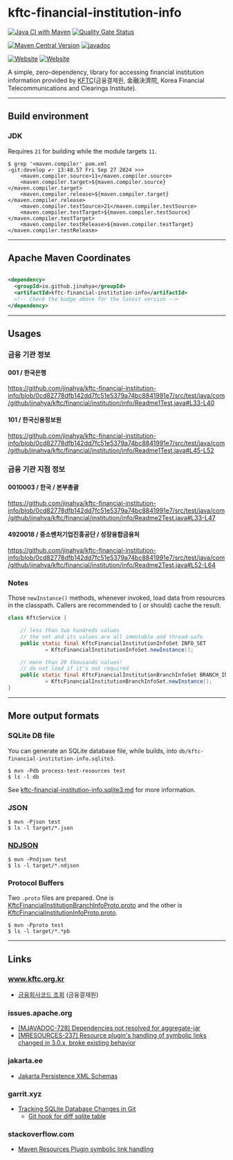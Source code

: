 # kftc-financial-institution-info

[![Java CI with Maven](https://github.com/jinahya/kftc-financial-institution-info/actions/workflows/maven.yml/badge.svg)](https://github.com/jinahya/kftc-financial-institution-info/actions/workflows/maven.yml)
[![Quality Gate Status](https://sonarcloud.io/api/project_badges/measure?project=jinahya_kftc-financial-institution-info&metric=alert_status)](https://sonarcloud.io/summary/new_code?id=jinahya_kftc-financial-institution-info)

[![Maven Central Version](https://img.shields.io/maven-central/v/io.github.jinahya/kftc-financial-institution-info)](https://central.sonatype.com/artifact/io.github.jinahya/kftc-financial-institution-info)
[![javadoc](https://javadoc.io/badge2/io.github.jinahya/kftc-financial-institution-info/javadoc.svg)](https://javadoc.io/doc/io.github.jinahya/kftc-financial-institution-info)

[![Website](https://img.shields.io/website?url=https%3A%2F%2Fwww.kftc.or.kr&label=%EA%B8%88%EC%9C%B5%EA%B2%B0%EC%A0%9C%EC%9B%90)](https://www.kftc.or.kr)
[![Website](https://img.shields.io/website?url=https%3A%2F%2Fwww.kftc.or.kr%2Farchive%2FbankListByCode&label=%EA%B8%88%EC%9C%B5%ED%9A%8C%EC%82%AC%EC%BD%94%EB%93%9C%EC%A1%B0%ED%9A%8C)](https://www.kftc.or.kr/archive/bankListByCode)

A simple, zero-dependency, library for accessing financial institution information provided
by [KFTC](https://www.kftc.or.kr/kftc/data/EgovBankListMove.do)(금융결제원, 金融決濟院, Korea Financial Telecommunications
and Clearings Institute).

---

## Build environment

### JDK

Requires `21` for building while the module targets `11`.

<!-- $ grep maven.compiler\\. pom.xml -->

```commandline
$ grep '<maven.compiler' pom.xml                                                                                                                                                                                                         ‹git:develop ✔› 13:48.57 Fri Sep 27 2024 >>> 
    <maven.compiler.source>11</maven.compiler.source>
    <maven.compiler.target>${maven.compiler.source}</maven.compiler.target>
    <maven.compiler.release>${maven.compiler.target}</maven.compiler.release>
    <maven.compiler.testSource>21</maven.compiler.testSource>
    <maven.compiler.testTarget>${maven.compiler.testSource}</maven.compiler.testTarget>
    <maven.compiler.testRelease>${maven.compiler.testTarget}</maven.compiler.testRelease>
```

---

## Apache Maven Coordinates

```xml

<dependency>
  <groupId>io.github.jinahya</groupId>
  <artifactId>kftc-financial-institution-info</artifactId>
  <!-- Check the badge above for the latest version -->
</dependency>
```

---

## Usages

### 금융 기관 정보

#### 001 / 한국은행

https://github.com/jinahya/kftc-financial-institution-info/blob/0cd82778dfb142dd7fc51e5379a74bc8841991e7/src/test/java/com/github/jinahya/kftc/financial/institution/info/Readme1Test.java#L33-L40

#### 101 / 한국신용정보원

https://github.com/jinahya/kftc-financial-institution-info/blob/0cd82778dfb142dd7fc51e5379a74bc8841991e7/src/test/java/com/github/jinahya/kftc/financial/institution/info/Readme1Test.java#L45-L52

### 금융 기관 지점 정보

#### 0010003 / 한국 / 본부총괄

https://github.com/jinahya/kftc-financial-institution-info/blob/0cd82778dfb142dd7fc51e5379a74bc8841991e7/src/test/java/com/github/jinahya/kftc/financial/institution/info/Readme2Test.java#L33-L47

#### 4920018 / 중소벤처기업진흥공단 / 성장융합금융처

https://github.com/jinahya/kftc-financial-institution-info/blob/0cd82778dfb142dd7fc51e5379a74bc8841991e7/src/test/java/com/github/jinahya/kftc/financial/institution/info/Readme2Test.java#L52-L64

### Notes

Those `newInstance()` methods, whenever invoked, load data from resources in the classpath. Callers are recommended to (
or should) cache the result.

```java
class KftcService {

    // less than two hundreds values
    // the set and its values are all immutable and thread-safe
    public static final KftcFinancialInstitutionInfoSet INFO_SET
            = KftcFinancialInstitutionInfoSet.newInstance();

    // more than 20 thousands values!
    // do not load if it's not required 
    public static final KftcFinancialInstitutionBranchInfoSet BRANCH_INFO_SET
            = KftcFinancialInstitutionBranchInfoSet.newInstance();
}
```

---

## More output formats

### SQLite DB file

You can generate an SQLite database file, while builds, into `db/kftc-financial-institution-info.sqlite3`.

```shell
$ mvn -Pdb process-test-resources test
$ ls -l db
```

See [kftc-financial-institution-info.sqlite3.md](db/kftc-financial-institution-info.sqlite3.md) for more information.


### JSON

```commandline
$ mvn -Pjson test
$ ls -l target/*.json
```

### [NDJSON](https://github.com/ndjson/ndjson-spec)

```commandline
$ mvn -Pndjson test
$ ls -l target/*.ndjson
```

### Protocol Buffers

Two `.proto` files are
prepared. One is [KftcFinancialInstitutionBranchInfoProto.proto](src/test/resources-proto/KftcFinancialInstitutionBranchInfoProto.proto) and the other is [KftcFinancialInstitutionInfoProto.proto](src/test/resources-proto/KftcFinancialInstitutionInfoProto.proto).

```commandline
$ mvn -Pproto test
$ ls -l target/*.*pb
```

---

## Links

### www.kftc.org.kr

* [금융회사코드 조회](https://www.kftc.or.kr/archive/bankListByCode) (금융결재원)


### issues.apache.org

* [\[MJAVADOC-728\] Dependencies not resolved for aggregate-jar
  ](https://issues.apache.org/jira/browse/MJAVADOC-728)
* [\[MRESOURCES-237\] Resource plugin's handling of symbolic links changed in 3.0.x, broke existing behavior](https://issues.apache.org/jira/browse/MRESOURCES-237)

### jakarta.ee

* [Jakarta Persistence XML Schemas](https://jakarta.ee/xml/ns/persistence/)

### garrit.xyz

* [Tracking SQLite Database Changes in Git](https://garrit.xyz/posts/2023-11-01-tracking-sqlite-database-changes-in-git)
    * [Git hook for diff sqlite table](https://stackoverflow.com/a/21789167/330457)

### stackoverflow.com

* [Maven Resources Plugin symbolic link handling](https://stackoverflow.com/q/40346225/330457)
